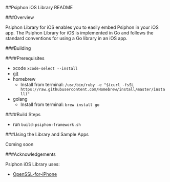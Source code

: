 ##Psiphon iOS Library README

###Overview

Psiphon Library for iOS enables you to easily embed Psiphon in your iOS
app. The Psiphon Library for iOS is implemented in Go and follows the standard
conventions for using a Go library in an iOS app.

###Building

####Prerequisites

* xcode `xcode-select --install`
* [git](https://git-scm.com/download/mac)
* homebrew
  * Install from terminal: `/usr/bin/ruby -e "$(curl -fsSL https://raw.githubusercontent.com/Homebrew/install/master/install)"`
* golang 
  * Install from terminal: `brew install go`

####Build Steps

* run `build-psiphon-framework.sh`

###Using the Library and Sample Apps

Coming soon

###Acknowledgements

Psiphon iOS Library uses:
* [OpenSSL-for-iPhone](https://github.com/x2on/OpenSSL-for-iPhone)